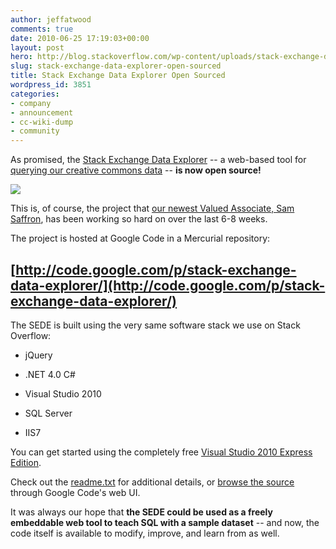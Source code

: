 ```yaml
---
author: jeffatwood
comments: true
date: 2010-06-25 17:19:03+00:00
layout: post
hero: http://blog.stackoverflow.com/wp-content/uploads/stack-exchange-data-explorer.png
slug: stack-exchange-data-explorer-open-sourced
title: Stack Exchange Data Explorer Open Sourced
wordpress_id: 3851
categories:
- company
- announcement
- cc-wiki-dump
- community
---
```



As promised, the [Stack Exchange Data Explorer](http://odata.stackexchange.com/) -- a web-based tool for [querying our creative commons data](http://blog.stackoverflow.com/2010/06/introducing-stack-exchange-data-explorer/) -- **is now open source!**



[![](http://blog.stackoverflow.com/wp-content/uploads/stack-exchange-data-explorer.png)](http://odata.stackexchange.com/)



This is, of course, the project that [our newest Valued Associate, Sam Saffron](http://blog.stackoverflow.com/2010/06/welcome-stack-overflow-valued-associate-00008/), has been working so hard on over the last 6-8 weeks.



The project is hosted at Google Code in a Mercurial repository:  



## [http://code.google.com/p/stack-exchange-data-explorer/](http://code.google.com/p/stack-exchange-data-explorer/)





The SEDE is built using the very same software stack we use on Stack Overflow:







  * jQuery

  * .NET 4.0 C#

  * Visual Studio 2010

  * SQL Server

  * IIS7




You can get started using the completely free [Visual Studio 2010 Express Edition](http://www.microsoft.com/express/downloads/#2010-Visual-CS).



Check out the [readme.txt](http://code.google.com/p/stack-exchange-data-explorer/source/browse/Readme.txt) for additional details, or [browse the source](http://code.google.com/p/stack-exchange-data-explorer/source/browse/) through Google Code's web UI.



It was always our hope that **the SEDE could be used as a freely embeddable web tool to teach SQL with a sample dataset** -- and now, the code itself is available to modify, improve, and learn from as well. 

